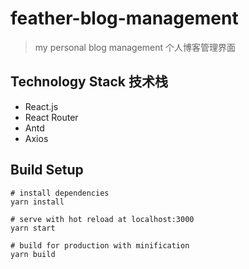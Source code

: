# feather-blog-management

> my personal blog management
> 个人博客管理界面

## Technology Stack 技术栈

* React.js
* React Router
* Antd
* Axios

## Build Setup

```
# install dependencies
yarn install

# serve with hot reload at localhost:3000
yarn start

# build for production with minification
yarn build
```
